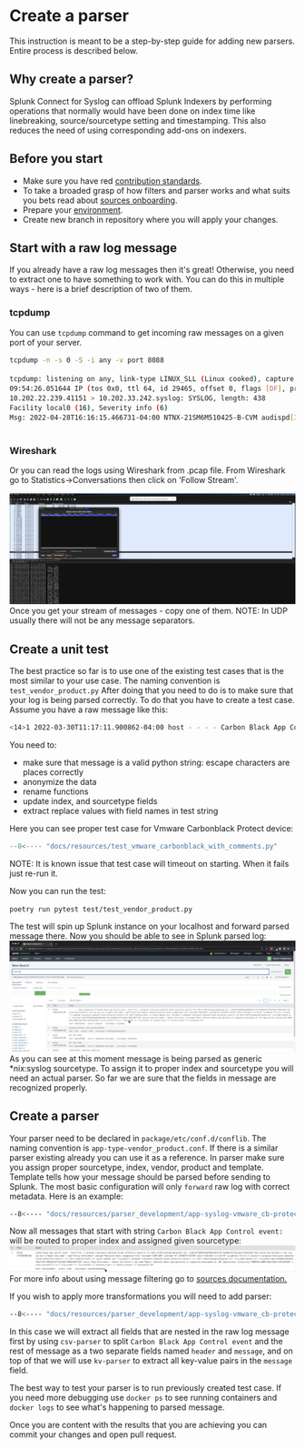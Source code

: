 
# Create a parser
This instruction is meant to be a step-by-step guide for adding new parsers. Entire process is described below.
## Why create a parser?
Splunk Connect for Syslog can offload Splunk Indexers by performing operations that normally would have been done on index time like 
linebreaking, source/sourcetype setting and timestamping. This also reduces the need of using corresponding add-ons on indexers.


## Before you start
* Make sure you have red [contribution standards](../CONTRIBUTING.md).
* To take a broaded grasp of how filters and parser works and what suits you bets read about [sources onboarding](../sources/index.md).
* Prepare your [environment](../developing/index.md).
* Create new branch in repository where you will apply your changes.


## Start with a raw log message
If you already have a raw log messages then it's great! Otherwise, you need to extract one to have something to work with.
You can do this in multiple ways - here is a brief description of two of them.
### tcpdump
You can use `tcpdump` command to get incoming raw messages on a given port of your server.

``` bash 
tcpdump -n -s 0 -S -i any -v port 8088

tcpdump: listening on any, link-type LINUX_SLL (Linux cooked), capture size 262144 bytes
09:54:26.051644 IP (tos 0x0, ttl 64, id 29465, offset 0, flags [DF], proto UDP (17), length 466)
10.202.22.239.41151 > 10.202.33.242.syslog: SYSLOG, length: 438
Facility local0 (16), Severity info (6)
Msg: 2022-04-28T16:16:15.466731-04:00 NTNX-21SM6M510425-B-CVM audispd[32075]: node=ntnx-21sm6m510425-b-cvm type=SYSCALL msg=audit(1651176975.464:2828209): arch=c000003e syscall=2 success=yes exit=6 a0=7f2955ac932e a1=2 a2=3e8 a3=3 items=1 ppid=29680 pid=4684 auid=1000 uid=0 gid=0 euid=0 suid=0 fsuid=0 egid=0 sgid=0 fsgid=0 tty=(none) ses=964698 comm=“sshd” exe=“/usr/sbin/sshd” subj=system_u:system_r:sshd_t:s0-s0:c0.c1023 key=“logins”\0x0a
	
```

### Wireshark
Or you can read the logs using Wireshark from .pcap file.
From Wireshark go to Statistics->Conversations then click on 'Follow Stream'.

![ws_conversation](../resources/images/ws_conv.png)
Once you get your stream of messages - copy one of them.
NOTE: In UDP usually there will not be any message separators.


## Create a unit test
The best practice so far is to use one of the existing test cases that is the most similar to your use case.
The naming convention is `test_vendor_product.py`
After doing that you need to do is to make sure that your log is being parsed correctly. 
To do that you have to create a test case.
Assume you have a raw message like this:
```bash 
<14>1 2022-03-30T11:17:11.900862-04:00 host - - - - Carbon Black App Control event:  text="File 'c:\program files\azure advanced threat protection sensor\2.175.15073.51407\winpcap\x86\packet.dll' [c4e671bf409076a6bf0897e8a11e6f1366d4b21bf742c5e5e116059c9b571363] would have blocked if the rule was not in Report Only mode." type="Policy Enforcement" subtype="Execution block (unapproved file)" hostname="CORP\USER" username="NT AUTHORITY\SYSTEM" date="3/30/2022 3:16:40 PM" ip_address="10.0.0.3" process="c:\program files\azure advanced threat protection sensor\2.175.15073.51407\microsoft.tri.sensor.updater.exe" file_path="c:\program files\azure advanced threat protection sensor\2.175.15073.51407\winpcap\x86\packet.dll" file_name="packet.dll" file_hash="c4e671bf409076a6bf0897e8a11e6f1366d4b21bf742c5e5e116059c9b571363" policy="High Enforcement - Domain Controllers" rule_name="Report read-only memory map operations on unapproved executables by .NET applications" process_key="00000433-0000-23d8-01d8-44491b26f203" server_version="8.5.4.3" file_trust="-2" file_threat="-2" process_trust="-2" process_threat="-2" prevalence="50"
```
You need to:
* make sure that message is a valid python string: escape characters are places correctly
* anonymize the data
* rename functions
* update index, and sourcetype fields
* extract replace values with field names in test string

Here you can see proper test case for Vmware Carbonblack Protect device:
```python
--8<---- "docs/resources/test_vmware_carbonblack_with_comments.py"
```
NOTE: It is known issue that test case will timeout on starting. When it fails just re-run it.

Now you can run the test:

`poetry run pytest test/test_vendor_product.py`

The test will spin up Splunk instance on your localhost and forward parsed message there.
Now you should be able to see in Splunk parsed log:
![parsed_log](../resources/images/parser_dev_splunk_first_run.png)
As you can see at this moment message is being parsed as generic *nix:syslog sourcetype.
To assign it to proper index and sourcetype you will need an actual parser. So far we are sure that the fields in message 
are recognized properly.
## Create a parser
Your parser need to be declared in `package/etc/conf.d/conflib`. The naming convention is `app-type-vendor_product.conf`.
If there is a similar parser existing already you can use it as a reference. In parser make sure you assign proper sourcetype, index, vendor, product and template.
Template tells how your message should be parsed before sending to Splunk.
The most basic configuration will only `forward` raw log with correct metadata.
Here is an example:
```bash
--8<---- "docs/resources/parser_development/app-syslog-vmware_cb-protect_example_basic.conf"
```
Now all messages that start with string `Carbon Black App Control event:` will be routed to proper index and assigned given sourcetype:
![](../resources/images/parser_dev_basic_output.png)
For more info about using message filtering go to [sources documentation.](../sources/index.md#standard-syslog-using-message-parsing)

If you wish to apply more transformations you will need to add parser:
```bash
--8<---- "docs/resources/parser_development/app-syslog-vmware_cb-protect_example.conf"
```
In this case we will extract all fields that are nested in the raw log message first by using `csv-parser` to split `Carbon Black App Control event`
and the rest of message as a two separate fields named `header` and `message`, and on top of that we will use `kv-parser` to extract all key-value pairs 
in the `message` field.

The best way to test your parser is to run previously created test case. If you need more debugging use `docker ps` to see running containers
and `docker logs` to see what's happening to parsed message.

Once you are content with the results that you are achieving you can commit your changes and open pull request. 